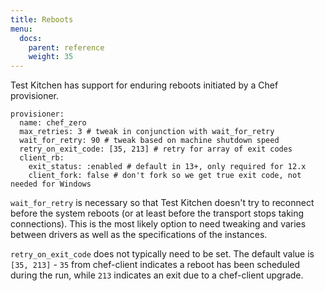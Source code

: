 ```yaml
---
title: Reboots
menu:
  docs:
    parent: reference
    weight: 35
---
```


Test Kitchen has support for enduring reboots initiated by a Chef provisioner.

```
provisioner:
  name: chef_zero
  max_retries: 3 # tweak in conjunction with wait_for_retry
  wait_for_retry: 90 # tweak based on machine shutdown speed
  retry_on_exit_code: [35, 213] # retry for array of exit codes
  client_rb:
    exit_status: :enabled # default in 13+, only required for 12.x
    client_fork: false # don't fork so we get true exit code, not needed for Windows
```

`wait_for_retry` is necessary so that Test Kitchen doesn't try to reconnect before the system reboots (or at least before the transport stops taking connections).  This is the most likely option to need tweaking and varies between drivers as well as the specifications of the instances.

`retry_on_exit_code` does not typically need to be set. The default value is `[35, 213]` - `35` from chef-client indicates a reboot has been scheduled during the run, while `213` indicates an exit due to a chef-client upgrade.
